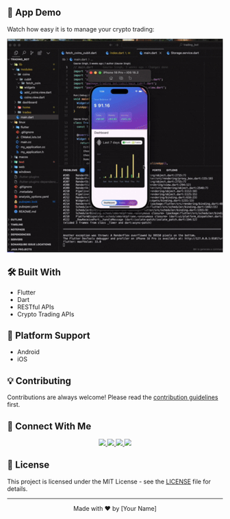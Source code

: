
## 📸 App Demo

Watch how easy it is to manage your crypto trading:

<p align="center">
  <img src="assets/app_demo.gif" alt="App Demo" width="600"/>
</p>

## 🛠️ Built With

- Flutter
- Dart
- RESTful APIs
- Crypto Trading APIs

## 📱 Platform Support

- Android
- iOS

## 💡 Contributing

Contributions are always welcome! Please read the [contribution guidelines](CONTRIBUTING.md) first.

## 🔗 Connect With Me

<p align="center">
  <a href="https://www.buymeacoffee.com/YourUsername">
    <img src="https://img.shields.io/badge/Buy%20Me%20A%20Coffee-yellow?style=for-the-badge&logo=buy-me-a-coffee&logoColor=white" />
  </a>
  <a href="https://twitter.com/YourTwitter">
    <img src="https://img.shields.io/badge/Twitter-1DA1F2?style=for-the-badge&logo=twitter&logoColor=white" />
  </a>
  <a href="https://www.linkedin.com/in/YourLinkedIn">
    <img src="https://img.shields.io/badge/LinkedIn-0077B5?style=for-the-badge&logo=linkedin&logoColor=white" />
  </a>
  <a href="https://www.instagram.com/YourInstagram">
    <img src="https://img.shields.io/badge/Instagram-E4405F?style=for-the-badge&logo=instagram&logoColor=white" />
  </a>
</p>

## 📝 License

This project is licensed under the MIT License - see the [LICENSE](LICENSE) file for details.

---

<p align="center">
  Made with ❤️ by [Your Name]
</p>